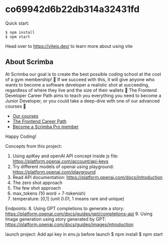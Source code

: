 # co69942d6b22db314a32431fd

Quick start:

```
$ npm install
$ npm start
````

Head over to https://vitejs.dev/ to learn more about using vite
## About Scrimba

At Scrimba our goal is to create the best possible coding school at the cost of a gym membership! 💜
If we succeed with this, it will give anyone who wants to become a software developer a realistic shot at succeeding, regardless of where they live and the size of their wallets 🎉
The Frontend Developer Career Path aims to teach you everything you need to become a Junior Developer, or you could take a deep-dive with one of our advanced courses 🚀

- [Our courses](https://scrimba.com/allcourses)
- [The Frontend Career Path](https://scrimba.com/learn/frontend)
- [Become a Scrimba Pro member](https://scrimba.com/pricing)

Happy Coding!

Concepts from this project:
1. Using apiKey and openAI API concept inside js file: https://platform.openai.com/account/api-keys
2. Try different models of openai using playground: https://platform.openai.com/playground
3. Read API documentation: https://platform.openai.com/docs/introduction
4. The zero shot approach
5. The few shot approach
6. max_tokens (10 word = 7-tokenish)
7. temperature: [0,1] (unit 0.01, 1 means rare and unique)

Endpoints: 
8. Using GPT completions to generate a story: https://platform.openai.com/docs/guides/gpt/completions-api
9. Using Image generation using story generated by GPT: https://platform.openai.com/docs/guides/images/introduction

launch project:
Add api key in env.js before launch
$ npm install
$ npm start
